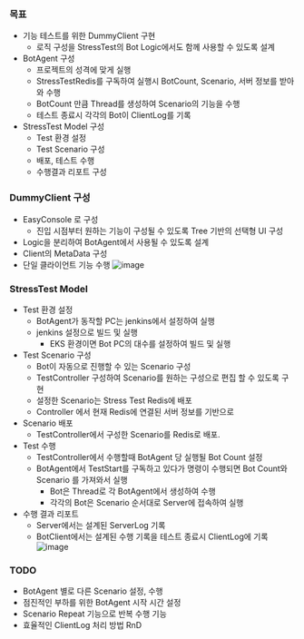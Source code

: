 ### 목표
- 기능 테스트를 위한 DummyClient 구현
	- 로직 구성을 StressTest의 Bot Logic에서도 함께 사용할 수 있도록 설계
- BotAgent 구성
	- 프로젝트의 성격에 맞게 실행
	- StressTestRedis를 구독하여 실행시 BotCount, Scenario, 서버 정보를 받아와 수행
	- BotCount 만큼 Thread를 생성하여 Scenario의 기능을 수행
	- 테스트 종료시 각각의 Bot이 ClientLog를 기록
- StressTest Model 구성
	- Test 환경 설정
	- Test Scenario 구성
	- 배포, 테스트 수행
	- 수행결과 리포트 구성

### DummyClient 구성
- EasyConsole 로 구성
	- 진입 시점부터 원하는 기능이 구성될 수 있도록 Tree 기반의 선택형 UI 구성
- Logic을 분리하여 BotAgent에서 사용될 수 있도록 설계 
- Client의 MetaData 구성
- 단일 클라이언트 기능 수행
![image](./_images/image_20240718115635.png)

### StressTest Model 
- Test 환경 설정
	- BotAgent가 동작할 PC는 jenkins에서 설정하여 실행
	- jenkins 설정으로 빌드 및 실행
		- EKS 환경이면 Bot PC의 대수를 설정하여 빌드 및 실행
- Test Scenario 구성
	- Bot이 자동으로 진행할 수 있는 Scenario 구성
	- TestController 구성하여 Scenario를 원하는 구성으로 편집 할 수 있도록 구현
	- 설정한 Scenario는 Stress Test Redis에 배포
	- Controller 에서 현재 Redis에 연결된 서버 정보를 기반으로 
- Scenario 배포
	- TestController에서 구성한 Scenario를 Redis로 배포.
- Test 수행
	- TestController에서 수행할때 BotAgent 당 실행될 Bot Count 설정
	- BotAgent에서 TestStart를 구독하고 있다가 명령이 수행되면 Bot Count와 Scenario 를 가져와서 실행
		- Bot은 Thread로 각 BotAgent에서 생성하여 수행
		- 각각의 Bot은 Scenario 순서대로 Server에 접속하여 실행
- 수행 결과 리포트
	- Server에서는 설계된 ServerLog 기록
	- BotClient에서는 설계된 수행 기록을 테스트 종료시 ClientLog에 기록
![image](./_images/image_20240718110706.png)


### TODO
- BotAgent 별로 다른 Scenario 설정, 수행
- 점진적인 부하를 위한 BotAgent 시작 시간 설정
- Scenario Repeat 기능으로 반복 수행 기능
- 효율적인 ClientLog 처리 방법 RnD